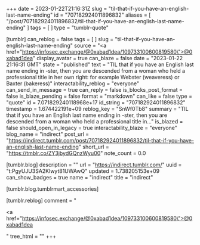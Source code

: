 +++
date = 2023-01-22T21:16:31Z
slug = "til-that-if-you-have-an-english-last-name-ending"
id = "707182924011896832"
aliases = [ "/post/707182924011896832/til-that-if-you-have-an-english-last-name-ending" ]
tags = [ ]
type = "tumblr-quote"

[tumblr]
can_reblog = false
tags = [ ]
slug = "til-that-if-you-have-an-english-last-name-ending"
source = "<a href=\"https://infosec.exchange/@0xabad1dea/109733100600819580\">@0xabad1dea</a>"
display_avatar = true
can_blaze = false
date = "2023-01-22 21:16:31 GMT"
state = "published"
text = "TIL that if you have an English last name ending in -ster, then you are descended from a woman who held a professional title in her own right: for example Webster (weaveress) or Baxter (bakeress)"
interactability_reblog = "everyone"
can_send_in_message = true
can_reply = false
is_blocks_post_format = false
is_blaze_pending = false
format = "markdown"
can_like = false
type = "quote"
id = 7.071829240118968e+17
id_string = "707182924011896832"
timestamp = 1.674422191e+09
reblog_key = "SnWf0Tb8"
summary = "TIL that if you have an English last name ending in -ster, then you are descended from a woman who held a professional title in..."
is_blazed = false
should_open_in_legacy = true
interactability_blaze = "everyone"
blog_name = "indirect"
post_url = "https://indirect.tumblr.com/post/707182924011896832/til-that-if-you-have-an-english-last-name-ending"
short_url = "https://tmblr.co/ZY3jbydGQnzWyu00"
note_count = 0.0

[tumblr.blog]
description = ""
url = "https://indirect.tumblr.com/"
uuid = "t:PgyUJU3SA2Klwyt81UWAwQ"
updated = 1.738205153e+09
can_show_badges = true
name = "indirect"
title = "indirect"

[tumblr.blog.tumblrmart_accessories]

[tumblr.reblog]
comment = "<p><a href=\"https://infosec.exchange/@0xabad1dea/109733100600819580\">@0xabad1dea</a></p>"
tree_html = ""
+++
